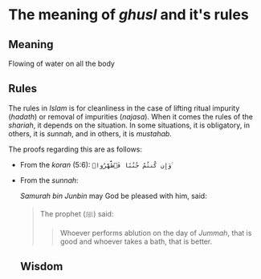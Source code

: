 # The meaning of *ghusl* and it's rules

## Meaning

Flowing of water on all the body

## Rules

The rules in *Islam* is for cleanliness in the case of lifting ritual impurity (*hadath*) or removal of impurities (*najasa*). When it comes the rules of the *shariah*, it depends on the situation. In some situations, it is obligatory, in others, it is *sunnah*, and in others, it is *mustahab*.

The proofs regarding this are as follows:

- From the *koran* (5:6): `وَإِن كُنتُمْ جُنُبًا فَٱطَّهَّرُوا۟ ۚ`

- From the *sunnah*:

  *Samurah bin Junbin* may God be pleased with him, said:

  > The prophet (ﷺ) said:
  >
  > > Whoever performs ablution on the day of *Jummah*, that is good and whoever takes a bath, that is better.

  ## Wisdom

  

  